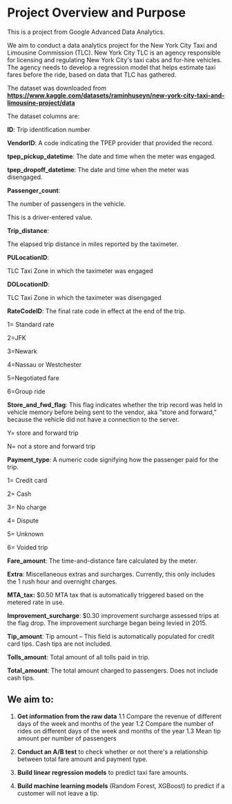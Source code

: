 # Project Overview and Purpose
This is a project from Google Advanced Data Analytics.

We aim to conduct a data analytics project for the New York City Taxi and Limousine Commission (TLC). New York City TLC is an agency responsible for licensing and regulating New York City's taxi cabs and for-hire vehicles. The agency needs to develop a regression model that helps estimate taxi fares before the ride, based on data that TLC has gathered.

The dataset was downloaded from **https://www.kaggle.com/datasets/raminhuseyn/new-york-city-taxi-and-limousine-project/data**

The dataset columns are:

**ID**: Trip identification number

**VendorID**: A code indicating the TPEP provider that provided the record.

**tpep_pickup_datetime**: The date and time when the meter was engaged.

**tpep_dropoff_datetime**: The date and time when the meter was disengaged.

**Passenger_count**:

The number of passengers in the vehicle.

This is a driver-entered value.

**Trip_distance**:

The elapsed trip distance in miles reported by the taximeter.

**PULocationID**:

TLC Taxi Zone in which the taximeter was engaged

**DOLocationID**:

TLC Taxi Zone in which the taximeter was disengaged

**RateCodeID**: The final rate code in effect at the end of the trip.

1= Standard rate

2=JFK

3=Newark

4=Nassau or Westchester

5=Negotiated fare

6=Group ride

**Store_and_fwd_flag**: This flag indicates whether the trip record was held in vehicle memory before being sent to the vendor, aka “store and forward,” because the vehicle did not have a connection to the server.

Y= store and forward trip

N= not a store and forward trip

**Payment_type**: A numeric code signifying how the passenger paid for the trip.

1= Credit card

2= Cash

3= No charge

4= Dispute

5= Unknown

6= Voided trip

**Fare_amount**: The time-and-distance fare calculated by the meter.

**Extra**: Miscellaneous extras and surcharges. Currently, this only includes the 
1 rush hour and overnight charges.

**MTA_tax:** $0.50 MTA tax that is automatically triggered based on the metered rate in use.

**Improvement_surcharge**: $0.30 improvement surcharge assessed trips at the flag drop. The improvement surcharge began being levied in 2015.

**Tip_amount**: Tip amount – This field is automatically populated for credit card tips. Cash tips are not included.

**Tolls_amount**: Total amount of all tolls paid in trip.

**Total_amount**: The total amount charged to passengers. Does not include cash tips.

## We aim to:

1. **Get information from the raw data**
   1.1 Compare the revenue of different days of the week and months of the year
   1.2 Compare the number of rides on different days of the week and months of the year
   1.3 Mean tip amount per number of passengers

2. **Conduct an A/B test** to check whether or not there's a relationship between total fare amount and payment type.

3. **Build linear regression models** to predict taxi fare amounts.

4. **Build machine learning models** (Random Forest, XGBoost) to predict if a customer will not leave a tip.
   
